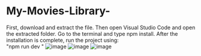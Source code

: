 # My-Movies-Library-

First, download and extract the file. Then open Visual Studio Code and open the extracted folder. Go to the terminal and type npm install. After the installation is complete, run the project using:  
"npm run dev "
![image](https://github.com/user-attachments/assets/5f6690bd-cf24-4555-9201-9e7107ce9758)
![image](https://github.com/user-attachments/assets/c30856cf-c82a-4af8-aeb4-dbb65e6ce409)
![image](https://github.com/user-attachments/assets/28f07ec8-93ed-4b2a-a821-81e27023781e)
